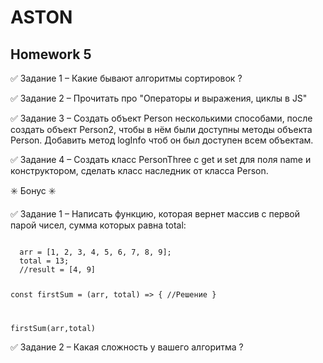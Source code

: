 # ASTON
## Homework 5

 ✅ Задание 1 –  Какие бывают алгоритмы сортировок ? 

 ✅ Задание 2 –  Прочитать про "Операторы и выражения, циклы в JS"

 ✅ Задание 3 –   Создать объект Person несколькими способами, после создать объект Person2, чтобы в нём были доступны методы объекта Person. Добавить метод logInfo чтоб он был доступен всем объектам.

 ✅ Задание 4 –  Создать класс PersonThree c get и set для поля name и конструктором, сделать класс наследник от класса Person.





   ✳️ Бонус ✳️

✅ Задание 1 – Написать функцию, которая вернет массив с первой парой чисел, сумма которых равна total:

<code>
  arr = [1, 2, 3, 4, 5, 6, 7, 8, 9];
  total = 13;
  //result = [4, 9]

  const firstSum = (arr, total) => {
        //Решение
  }

  firstSum(arr,total)
</code>

✅ Задание 2 – Какая сложность у вашего алгоритма ?